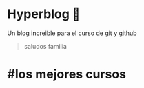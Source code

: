 # Hyperblog 🍍
Un blog increible para el curso de git y github
>saludos familia

# #los mejores cursos
